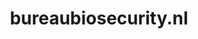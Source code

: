---
layout: post
title:  "bureaubiosecurity.nl"
internal_url:  "/dutchgov/bureaubiosecurity.nl.html"
subdomains_count: 3
all_subdomains_count: 3
urls_count: 3
ssl_rank: 0
http_rank: 61.666666666667
url_link: /data/bureaubiosecurity.nl/urls.txt
all_subdomains_link: /data/bureaubiosecurity.nl/all_subdomains.txt
subdomains_link: /data/bureaubiosecurity.nl/subdomains.txt
categories: dutchgov
---